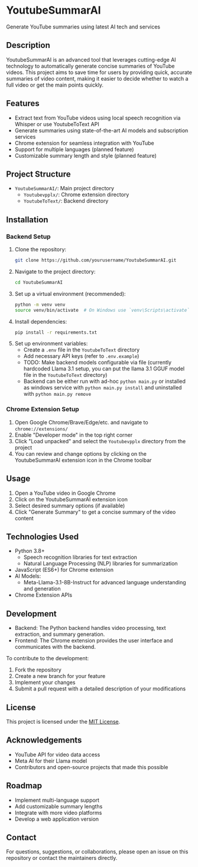 # YoutubeSummarAI

Generate YouTube summaries using latest AI tech and services

## Description

YoutubeSummarAI is an advanced tool that leverages cutting-edge AI technology to automatically generate concise summaries of YouTube videos. This project aims to save time for users by providing quick, accurate summaries of video content, making it easier to decide whether to watch a full video or get the main points quickly.

## Features

- Extract text from YouTube videos using local speech recognition via Whisper or use YoutubeToText API
- Generate summaries using state-of-the-art AI models and subscription services
- Chrome extension for seamless integration with YouTube
- Support for multiple languages (planned feature)
- Customizable summary length and style (planned feature)

## Project Structure

- `YoutubeSummarAI/`: Main project directory
  - `Youtubevpplx/`: Chrome extension directory
  - `YoutubeToText/`: Backend directory

## Installation

### Backend Setup

1. Clone the repository:
   ```bash
   git clone https://github.com/yourusername/YoutubeSummarAI.git
   ```
2. Navigate to the project directory:
   ```bash
   cd YoutubeSummarAI
   ```
3. Set up a virtual environment (recommended):
   ```bash
   python -m venv venv
   source venv/bin/activate  # On Windows use `venv\Scripts\activate`
   ```
4. Install dependencies:
   ```bash
   pip install -r requirements.txt
   ```
5. Set up environment variables:
   - Create a `.env` file in the `YoutubeToText` directory
   - Add necessary API keys  (refer to `.env.example`)
   - TODO: Make backend models configurable via file (currently hardcoded Llama 3.1 setup, you can put the llama 3.1 GGUF model file in the `YoutubeToText` directory)
   - Backend can be either run with ad-hoc `python main.py` or installed as windows service with `python main.py install` and uninstalled with `python main.py remove`

### Chrome Extension Setup

1. Open Google Chrome/Brave/Edge/etc. and navigate to `chrome://extensions/`
2. Enable "Developer mode" in the top right corner
3. Click "Load unpacked" and select the `Youtubevpplx` directory from the project
4. You can review and change options by clicking on the YoutubeSummarAI extension icon in the Chrome toolbar

## Usage

1. Open a YouTube video in Google Chrome
2. Click on the YoutubeSummarAI extension icon
3. Select desired summary options (if available)
4. Click "Generate Summary" to get a concise summary of the video content

## Technologies Used

- Python 3.8+
  - Speech recognition libraries for text extraction
  - Natural Language Processing (NLP) libraries for summarization
- JavaScript (ES6+) for Chrome extension
- AI Models:
  - Meta-Llama-3.1-8B-Instruct for advanced language understanding and generation
- Chrome Extension APIs

## Development

- Backend: The Python backend handles video processing, text extraction, and summary generation.
- Frontend: The Chrome extension provides the user interface and communicates with the backend.

To contribute to the development:
1. Fork the repository
2. Create a new branch for your feature
3. Implement your changes
4. Submit a pull request with a detailed description of your modifications

## License

This project is licensed under the [MIT License](LICENSE).

## Acknowledgements

- YouTube API for video data access
- Meta AI for their Llama model
- Contributors and open-source projects that made this possible

## Roadmap

- Implement multi-language support
- Add customizable summary lengths
- Integrate with more video platforms
- Develop a web application version

## Contact

For questions, suggestions, or collaborations, please open an issue on this repository or contact the maintainers directly.
